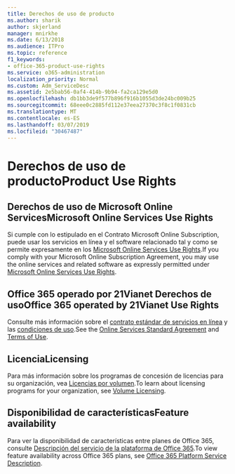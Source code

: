 ```yaml
---
title: Derechos de uso de producto
ms.author: sharik
author: skjerland
manager: mnirkhe
ms.date: 6/13/2018
ms.audience: ITPro
ms.topic: reference
f1_keywords:
- office-365-product-use-rights
ms.service: o365-administration
localization_priority: Normal
ms.custom: Adm_ServiceDesc
ms.assetid: 2e5bab56-0af4-414b-9b94-fa2ca129e5d0
ms.openlocfilehash: db1bb3de9f577b896f916b1055d3de24bc009b25
ms.sourcegitcommit: 68eee0c2885fd112e37eea27370c3f8c1f0831cb
ms.translationtype: MT
ms.contentlocale: es-ES
ms.lasthandoff: 03/07/2019
ms.locfileid: "30467487"
---
```

# <a name="product-use-rights"></a><span data-ttu-id="972fa-102">Derechos de uso de producto</span><span class="sxs-lookup"><span data-stu-id="972fa-102">Product Use Rights</span></span>

## <a name="microsoft-online-services-use-rights"></a><span data-ttu-id="972fa-103">Derechos de uso de Microsoft Online Services</span><span class="sxs-lookup"><span data-stu-id="972fa-103">Microsoft Online Services Use Rights</span></span>

<span data-ttu-id="972fa-104">Si cumple con lo estipulado en el Contrato Microsoft Online Subscription, puede usar los servicios en línea y el software relacionado tal y como se permite expresamente en los [Microsoft Online Services Use Rights](https://www.microsoft.com/licensing/products/products.aspx).</span><span class="sxs-lookup"><span data-stu-id="972fa-104">If you comply with your Microsoft Online Subscription Agreement, you may use the online services and related software as expressly permitted under [Microsoft Online Services Use Rights](https://www.microsoft.com/licensing/products/products.aspx).</span></span>
  
## <a name="office-365-operated-by-21vianet-use-rights"></a><span data-ttu-id="972fa-105">Office 365 operado por 21Vianet Derechos de uso</span><span class="sxs-lookup"><span data-stu-id="972fa-105">Office 365 operated by 21Vianet Use Rights</span></span>

<span data-ttu-id="972fa-106">Consulte más información sobre el [contrato estándar de servicios en línea](http://www.21vbluecloud.com/office365/O365-AgreeWebDir/) y las [condiciones de uso](http://www.21vbluecloud.com/office365/O365-TOU/).</span><span class="sxs-lookup"><span data-stu-id="972fa-106">See the [Online Services Standard Agreement](http://www.21vbluecloud.com/office365/O365-AgreeWebDir/) and [Terms of Use](http://www.21vbluecloud.com/office365/O365-TOU/).</span></span>
  
## <a name="licensing"></a><span data-ttu-id="972fa-107">Licencia</span><span class="sxs-lookup"><span data-stu-id="972fa-107">Licensing</span></span>

<span data-ttu-id="972fa-108">Para más información sobre los programas de concesión de licencias para su organización, vea [Licencias por volumen](https://go.microsoft.com/fwlink/?LinkId=393693).</span><span class="sxs-lookup"><span data-stu-id="972fa-108">To learn about licensing programs for your organization, see [Volume Licensing](https://go.microsoft.com/fwlink/?LinkId=393693).</span></span>
  
## <a name="feature-availability"></a><span data-ttu-id="972fa-109">Disponibilidad de características</span><span class="sxs-lookup"><span data-stu-id="972fa-109">Feature availability</span></span>

<span data-ttu-id="972fa-110">Para ver la disponibilidad de características entre planes de Office 365, consulte [Descripción del servicio de la plataforma de Office 365](https://technet.microsoft.com/en-us/library/office-365-platform-service-description.aspx).</span><span class="sxs-lookup"><span data-stu-id="972fa-110">To view feature availability across Office 365 plans, see [Office 365 Platform Service Description](https://technet.microsoft.com/en-us/library/office-365-platform-service-description.aspx).</span></span>
  

